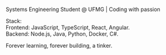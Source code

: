 Systems Engineering Student @ UFMG | Coding with passion   

Stack:  
Frontend: JavaScript, TypeScript, React, Angular.  
Backend: Node.js, Java, Python, Docker, C#.  

Forever learning, forever building, a tinker.  

<!---
IgorGrieder/IgorGrieder is a ✨ special ✨ repository because its `README.md` (this file) appears on your GitHub profile.
You can click the Preview link to take a look at your changes.
--->
